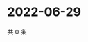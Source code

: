 # 2022-06-29

共 0 条

<!-- BEGIN WEIBO -->
<!-- 最后更新时间 Wed Jun 29 2022 16:22:32 GMT+0800 (China Standard Time) -->

<!-- END WEIBO -->
